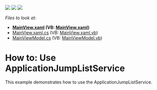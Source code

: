 <!-- default badges list -->
![](https://img.shields.io/endpoint?url=https://codecentral.devexpress.com/api/v1/VersionRange/128658124/15.1.4%2B)
[![](https://img.shields.io/badge/Open_in_DevExpress_Support_Center-FF7200?style=flat-square&logo=DevExpress&logoColor=white)](https://supportcenter.devexpress.com/ticket/details/T208111)
[![](https://img.shields.io/badge/📖_How_to_use_DevExpress_Examples-e9f6fc?style=flat-square)](https://docs.devexpress.com/GeneralInformation/403183)
<!-- default badges end -->
<!-- default file list -->
*Files to look at*:

* **[MainView.xaml](./CS/DXSampleApplicationJumpListService/View/MainView.xaml) (VB: [MainView.xaml](./VB/DXSampleApplicationJumpListService/View/MainView.xaml))**
* [MainView.xaml.cs](./CS/DXSampleApplicationJumpListService/View/MainView.xaml.cs) (VB: [MainView.xaml.vb](./VB/DXSampleApplicationJumpListService/View/MainView.xaml.vb))
* [MainViewModel.cs](./CS/DXSampleApplicationJumpListService/ViewModel/MainViewModel.cs) (VB: [MainViewModel.vb](./VB/DXSampleApplicationJumpListService/ViewModel/MainViewModel.vb))
<!-- default file list end -->
# How to: Use ApplicationJumpListService


This example demonstrates how to use the ApplicationJumpListService.

<br/>


